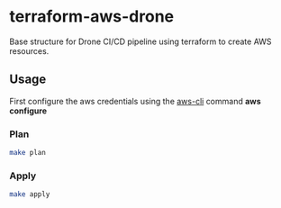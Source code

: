 # terraform-aws-drone

Base structure for Drone CI/CD pipeline using terraform to create AWS resources.

## Usage

First configure the aws credentials using the [aws-cli](https://aws.amazon.com/cli/) command **aws configure**

### Plan

```sh
make plan
```

### Apply

```sh
make apply
```
